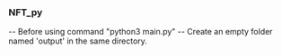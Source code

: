 ### NFT_py

-- Before using command "python3 main.py"
-- Create an empty folder named 'output' in the same directory.
